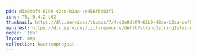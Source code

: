 ```yaml
---
pid: d3e0dbf4-61b0-42ce-b2aa-ce456f6b03f1
idno: TRL-5.4.2-L02
thumbnail: https://dlc.services/thumbs/7/4/d3e0dbf4-61b0-42ce-b2aa-ce456f6b03f1/full/400,339/0/default.jpg
manifest: https://dlc.services/iiif-resource/delft/string1string2string3/kaartenproject-2007/TRL-5.4.2-L02
order: '155'
layout: map
collection: kaartenproject
---
```

